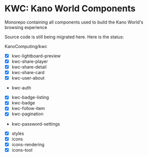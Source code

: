 # KWC: Kano World Components

Monorepo containing all components used to build the Kano World's browsing experience

Source code is still being migrated here. Here is the status:

KanoComputing/kwc
 - [x] kwc-lightboard-preview
 - [x] kwc-share-player
 - [x] kwc-share-detail
 - [x] kwc-share-card
 - [x] kwc-user-about
 - kwc-auth
 - [x] kwc-badge-listing
 - [x] kwc-badge
 - [x] kwc-follow-item
 - [x] kwc-pagination
 - kwc-password-settings 
 - [x] styles
 - [x] icons
 - [x] icons-rendering
 - [x] icons-tool

